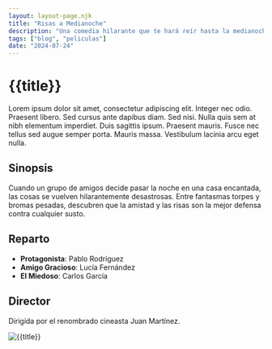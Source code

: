 ```yaml
---
layout: layout-page.njk
title: "Risas a Medianoche"
description: "Una comedia hilarante que te hará reír hasta la medianoche."
tags: ["blog", "peliculas"]
date: "2024-07-24"
---
```


# {{title}}

Lorem ipsum dolor sit amet, consectetur adipiscing elit. Integer nec odio. Praesent libero. Sed cursus ante dapibus diam. Sed nisi. Nulla quis sem at nibh elementum imperdiet. Duis sagittis ipsum. Praesent mauris. Fusce nec tellus sed augue semper porta. Mauris massa. Vestibulum lacinia arcu eget nulla.

## Sinopsis

Cuando un grupo de amigos decide pasar la noche en una casa encantada, las cosas se vuelven hilarantemente desastrosas. Entre fantasmas torpes y bromas pesadas, descubren que la amistad y las risas son la mejor defensa contra cualquier susto.

## Reparto

- **Protagonista**: Pablo Rodríguez
- **Amigo Gracioso**: Lucía Fernández
- **El Miedoso**: Carlos García

## Director

Dirigida por el renombrado cineasta Juan Martínez.

![{{title}}](/img/github.svg)
